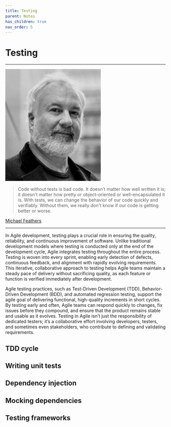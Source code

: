 ```yaml
---
title: Testing
parent: Notes
has_children: true
nav_order: 5
---
```


# Testing

<hr class="splash">

![Michael Feathers](../../images/people/michael_feathers.png)

<blockquote class="pretty"><span>
Code without tests is bad code. It doesn't matter how well written it is; it doesn't matter how pretty or object-oriented or well-encapsulated it is. With tests, we can change the behavior of our code quickly and verifiably. Without them, we really don't know if our code is getting better or worse.
</span></blockquote>
<p class="attribution"><a href="https://www.youtube.com/watch?v=y64abWxhWqo">Michael Feathers</a></p>

<hr class="splash">

In Agile development, testing plays a crucial role in ensuring the quality, reliability, and 
continuous improvement of software. Unlike traditional development models where testing is conducted 
only at the end of the development cycle, Agile integrates testing throughout the entire process. 
Testing is woven into every sprint, enabling early detection of defects, continuous feedback, and 
alignment with rapidly evolving requirements. This iterative, collaborative approach to testing 
helps Agile teams maintain a steady pace of delivery without sacrificing quality, as each feature 
or function is verified immediately after development.

Agile testing practices, such as Test-Driven Development (TDD), Behavior-Driven Development (BDD), 
and automated regression testing, support the agile goal of delivering functional, high-quality 
increments in short cycles. By testing early and often, Agile teams can respond quickly to changes, 
fix issues before they compound, and ensure that the product remains stable and usable as it 
evolves. Testing in Agile isn’t just the responsibility of dedicated testers; it’s a collaborative 
effort involving developers, testers, and sometimes even stakeholders, who contribute to defining 
and validating requirements.

## TDD cycle

## Writing unit tests

## Dependency injection

## Mocking dependencies

## Testing frameworks
